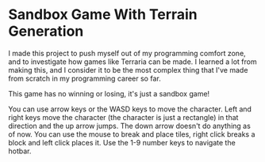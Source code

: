 # Sandbox Game With Terrain Generation
I made this project to push myself out of my programming comfort zone, and to investigate how games like Terraria can be made. I learned a lot from making this, and I consider it to be the most complex thing that I've made from scratch in my programming career so far.

This game has no winning or losing, it's just a sandbox game!

You can use arrow keys or the WASD keys to move the character. Left and right keys move the character (the character is just a rectangle) in that direction and the up arrow jumps. The down arrow doesn't do anything as of now. You can use the mouse to break and place tiles, right click breaks a block and left click places it. Use the 1-9 number keys to navigate the hotbar.
